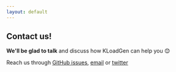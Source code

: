 ```yaml
---
layout: default
---
```


## Contact us!

**We'll be glad to talk** and discuss how KLoadGen can help you 😊

Reach us through [GitHub issues](https://github.com/corunet/kloadgen/issues), [email](mailto:info@corunet.com)  or [twitter](https://twitter.com/corunet)
